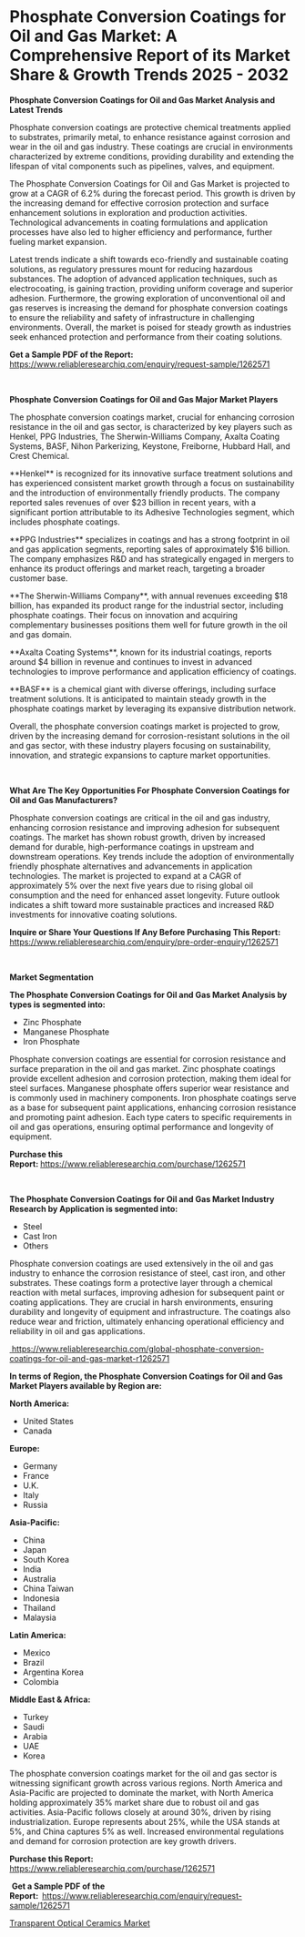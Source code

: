<p><h1>Phosphate Conversion Coatings for Oil and Gas Market: A Comprehensive Report of its Market Share & Growth Trends 2025 - 2032</h1></p><p><strong>Phosphate Conversion Coatings for Oil and Gas Market Analysis and Latest Trends</strong></p>
<p><p>Phosphate conversion coatings are protective chemical treatments applied to substrates, primarily metal, to enhance resistance against corrosion and wear in the oil and gas industry. These coatings are crucial in environments characterized by extreme conditions, providing durability and extending the lifespan of vital components such as pipelines, valves, and equipment.</p><p>The Phosphate Conversion Coatings for Oil and Gas Market is projected to grow at a CAGR of 6.2% during the forecast period. This growth is driven by the increasing demand for effective corrosion protection and surface enhancement solutions in exploration and production activities. Technological advancements in coating formulations and application processes have also led to higher efficiency and performance, further fueling market expansion.</p><p>Latest trends indicate a shift towards eco-friendly and sustainable coating solutions, as regulatory pressures mount for reducing hazardous substances. The adoption of advanced application techniques, such as electrocoating, is gaining traction, providing uniform coverage and superior adhesion. Furthermore, the growing exploration of unconventional oil and gas reserves is increasing the demand for phosphate conversion coatings to ensure the reliability and safety of infrastructure in challenging environments. Overall, the market is poised for steady growth as industries seek enhanced protection and performance from their coating solutions.</p></p>
<p><strong>Get a Sample PDF of the Report:&nbsp;</strong> <a href="https://www.reliableresearchiq.com/enquiry/request-sample/1262571?utm_campaign=1087&utm_medium=2&utm_source=Github&utm_content=ia&utm_term=02022025&utm_id=phosphate-conversion-coatings-for-oil-and-gas">https://www.reliableresearchiq.com/enquiry/request-sample/1262571</a></p>
<p>&nbsp;</p>
<p><strong>Phosphate Conversion Coatings for Oil and Gas Major Market Players</strong></p>
<p><p>The phosphate conversion coatings market, crucial for enhancing corrosion resistance in the oil and gas sector, is characterized by key players such as Henkel, PPG Industries, The Sherwin-Williams Company, Axalta Coating Systems, BASF, Nihon Parkerizing, Keystone, Freiborne, Hubbard Hall, and Crest Chemical.</p><p>**Henkel** is recognized for its innovative surface treatment solutions and has experienced consistent market growth through a focus on sustainability and the introduction of environmentally friendly products. The company reported sales revenues of over $23 billion in recent years, with a significant portion attributable to its Adhesive Technologies segment, which includes phosphate coatings.</p><p>**PPG Industries** specializes in coatings and has a strong footprint in oil and gas application segments, reporting sales of approximately $16 billion. The company emphasizes R&D and has strategically engaged in mergers to enhance its product offerings and market reach, targeting a broader customer base.</p><p>**The Sherwin-Williams Company**, with annual revenues exceeding $18 billion, has expanded its product range for the industrial sector, including phosphate coatings. Their focus on innovation and acquiring complementary businesses positions them well for future growth in the oil and gas domain.</p><p>**Axalta Coating Systems**, known for its industrial coatings, reports around $4 billion in revenue and continues to invest in advanced technologies to improve performance and application efficiency of coatings.</p><p>**BASF** is a chemical giant with diverse offerings, including surface treatment solutions. It is anticipated to maintain steady growth in the phosphate coatings market by leveraging its expansive distribution network.</p><p>Overall, the phosphate conversion coatings market is projected to grow, driven by the increasing demand for corrosion-resistant solutions in the oil and gas sector, with these industry players focusing on sustainability, innovation, and strategic expansions to capture market opportunities.</p></p>
<p>&nbsp;</p>
<p><strong>What Are The Key Opportunities For Phosphate Conversion Coatings for Oil and Gas Manufacturers?</strong></p>
<p><p>Phosphate conversion coatings are critical in the oil and gas industry, enhancing corrosion resistance and improving adhesion for subsequent coatings. The market has shown robust growth, driven by increased demand for durable, high-performance coatings in upstream and downstream operations. Key trends include the adoption of environmentally friendly phosphate alternatives and advancements in application technologies. The market is projected to expand at a CAGR of approximately 5% over the next five years due to rising global oil consumption and the need for enhanced asset longevity. Future outlook indicates a shift toward more sustainable practices and increased R&D investments for innovative coating solutions.</p></p>
<p><strong>Inquire or Share Your Questions If Any Before Purchasing This Report:</strong> <a href="https://www.reliableresearchiq.com/enquiry/pre-order-enquiry/1262571?utm_campaign=1087&utm_medium=2&utm_source=Github&utm_content=ia&utm_term=02022025&utm_id=phosphate-conversion-coatings-for-oil-and-gas">https://www.reliableresearchiq.com/enquiry/pre-order-enquiry/1262571</a></p>
<p>&nbsp;</p>
<p><strong>Market Segmentation</strong></p>
<p><strong>The Phosphate Conversion Coatings for Oil and Gas Market Analysis by types is segmented into:</strong></p>
<p><ul><li>Zinc Phosphate</li><li>Manganese Phosphate</li><li>Iron Phosphate</li></ul></p>
<p><p>Phosphate conversion coatings are essential for corrosion resistance and surface preparation in the oil and gas market. Zinc phosphate coatings provide excellent adhesion and corrosion protection, making them ideal for steel surfaces. Manganese phosphate offers superior wear resistance and is commonly used in machinery components. Iron phosphate coatings serve as a base for subsequent paint applications, enhancing corrosion resistance and promoting paint adhesion. Each type caters to specific requirements in oil and gas operations, ensuring optimal performance and longevity of equipment.</p></p>
<p><strong>Purchase this Report:&nbsp;</strong><a href="https://www.reliableresearchiq.com/purchase/1262571?utm_campaign=1087&utm_medium=2&utm_source=Github&utm_content=ia&utm_term=02022025&utm_id=phosphate-conversion-coatings-for-oil-and-gas">https://www.reliableresearchiq.com/purchase/1262571</a></p>
<p>&nbsp;</p>
<p><strong>The Phosphate Conversion Coatings for Oil and Gas Market Industry Research by Application is segmented into:</strong></p>
<p><ul><li>Steel</li><li>Cast Iron</li><li>Others</li></ul></p>
<p><p>Phosphate conversion coatings are used extensively in the oil and gas industry to enhance the corrosion resistance of steel, cast iron, and other substrates. These coatings form a protective layer through a chemical reaction with metal surfaces, improving adhesion for subsequent paint or coating applications. They are crucial in harsh environments, ensuring durability and longevity of equipment and infrastructure. The coatings also reduce wear and friction, ultimately enhancing operational efficiency and reliability in oil and gas applications.</p></p>
<p><a href="https://www.reliableresearchiq.com/global-phosphate-conversion-coatings-for-oil-and-gas-market-r1262571?utm_campaign=1087&utm_medium=2&utm_source=Github&utm_content=ia&utm_term=02022025&utm_id=phosphate-conversion-coatings-for-oil-and-gas">&nbsp;https://www.reliableresearchiq.com/global-phosphate-conversion-coatings-for-oil-and-gas-market-r1262571</a></p>
<p><strong>In terms of Region, the Phosphate Conversion Coatings for Oil and Gas Market Players available by Region are:</strong></p>
<p>
    <p> <strong> North America: </strong>
        <ul>
            <li>United States</li>
            <li>Canada</li>
        </ul>
        </p> 
    <p> <strong> Europe: </strong>
        <ul>
            <li>Germany</li>
            <li>France</li>
            <li>U.K.</li>
            <li>Italy</li>
            <li>Russia</li>
        </ul>
        </p> 
    <p> <strong> Asia-Pacific: </strong>
        <ul>
            <li>China</li>
            <li>Japan</li>
            <li>South Korea</li>
            <li>India</li>
            <li>Australia</li>
            <li>China Taiwan</li>
            <li>Indonesia</li>
            <li>Thailand</li>
            <li>Malaysia</li>
        </ul>
        </p> 
    <p> <strong> Latin America: </strong>
        <ul>
            <li>Mexico</li>
            <li>Brazil</li>
            <li>Argentina Korea</li>
            <li>Colombia</li>
        </ul>
        </p> 
    <p> <strong> Middle East & Africa: </strong>
        <ul>
            <li>Turkey</li>
            <li>Saudi</li>
            <li>Arabia</li>
            <li>UAE</li>
            <li>Korea</li>
        </ul>
    </p>
    </p>
<p><p>The phosphate conversion coatings market for the oil and gas sector is witnessing significant growth across various regions. North America and Asia-Pacific are projected to dominate the market, with North America holding approximately 35% market share due to robust oil and gas activities. Asia-Pacific follows closely at around 30%, driven by rising industrialization. Europe represents about 25%, while the USA stands at 5%, and China captures 5% as well. Increased environmental regulations and demand for corrosion protection are key growth drivers.</p></p>
<p><strong>Purchase this Report: </strong><a href="https://www.reliableresearchiq.com/purchase/1262571?utm_campaign=1087&utm_medium=2&utm_source=Github&utm_content=ia&utm_term=02022025&utm_id=phosphate-conversion-coatings-for-oil-and-gas">https://www.reliableresearchiq.com/purchase/1262571</a></p>
<p>&nbsp;<strong>Get a Sample PDF of the Report:&nbsp;&nbsp;</strong><a href="https://www.reliableresearchiq.com/enquiry/request-sample/1262571?utm_campaign=1087&utm_medium=2&utm_source=Github&utm_content=ia&utm_term=02022025&utm_id=phosphate-conversion-coatings-for-oil-and-gas">https://www.reliableresearchiq.com/enquiry/request-sample/1262571</a></p>
<p><strong></strong></p>
<p><p><a href="https://github.com/rrapajecundi/Market-Research-Report-List-1/blob/main/transparent-optical-ceramics-market.md?utm_campaign=1087&utm_medium=2&utm_source=Github&utm_content=ia&utm_term=02022025&utm_id=phosphate-conversion-coatings-for-oil-and-gas">Transparent Optical Ceramics Market</a></p></p>